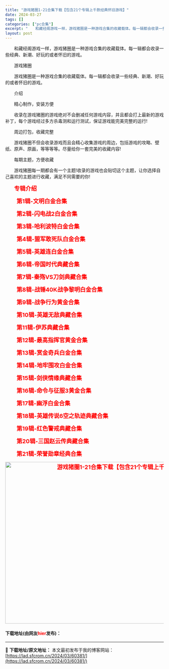 ```yaml
---
title: "游戏猪圈1-21合集下载【包含21个专辑上千款经典怀旧游戏】"
date: 2024-03-27
tags: []
categories: ["pc合集"]
excerpt: "　　和藏经阁游戏一样，游戏猪圈是一种游戏合集的收藏载体。每一辑都会收录一些经典、新潮、好玩的或者怀旧的游戏。 　　游戏猪圈 　　游戏猪圈是一种游戏合集的收藏载体。每一辑都会收录一些经典、新潮、好玩的或者怀旧的游戏。 　　介绍 　　精心制作，安装方便 　　收录在游戏猪圈的游戏绝对不会删减任何游戏内容，&hellip;"
layout: post
---
```


 <p>　　和藏经阁游戏一样，游戏猪圈是一种游戏合集的收藏载体。每一辑都会收录一些经典、新潮、好玩的或者怀旧的游戏。</p> <p>　　游戏猪圈</p> <p>　　游戏猪圈是一种游戏合集的收藏载体。每一辑都会收录一些经典、新潮、好玩的或者怀旧的游戏。</p> <p>　　介绍</p> <p>　　精心制作，安装方便</p> <p>　　收录在游戏猪圈的游戏绝对不会删减任何游戏内容，并且都会打上最新的游戏补丁，每个游戏经过多方杀毒测和运行测试，保证游戏能完美完整的运行!</p> <p>　　周边打包，收藏完整</p> <p>　　游戏猪圈不但会收录游戏而且会精心收集游戏的周边，包括游戏的攻略、壁纸、原声、原画，等等等等。尽量给你一套完美的收藏内容!</p> <p>　　每期主题，方便收藏</p> <p>　　游戏猪圈每一期都会有一个主题!收录的游戏也会贴切这个主题，让你选择自己喜欢的主题进行收藏，满足不同需要的你!</p> <p>　　<span style="color:#FF0000;"><strong><span style="font-size:18px;">专辑介绍</span></strong></span></p> <p><span style="color:#FF0000;"><strong><span style="font-size:18px;">　　第1辑-文明白金合集</span></strong></span></p> <p><span style="color:#FF0000;"><strong><span style="font-size:18px;">　　第2辑-闪电战2白金合集</span></strong></span></p> <p><span style="color:#FF0000;"><strong><span style="font-size:18px;">　　第3辑-哈利波特白金合集</span></strong></span></p> <p><span style="color:#FF0000;"><strong><span style="font-size:18px;">　　第4辑-盟军敢死队白金合集</span></strong></span></p> <p><span style="color:#FF0000;"><strong><span style="font-size:18px;">　　第5辑-英雄连白金合集</span></strong></span></p> <p><span style="color:#FF0000;"><strong><span style="font-size:18px;">　　第6辑-帝国时代典藏合集</span></strong></span></p> <p><span style="color:#FF0000;"><strong><span style="font-size:18px;">　　第7辑-秦殇VS刀剑典藏合集</span></strong></span></p> <p><span style="color:#FF0000;"><strong><span style="font-size:18px;">　　第8辑-战锤40K战争黎明白金合集</span></strong></span></p> <p><span style="color:#FF0000;"><strong><span style="font-size:18px;">　　第9辑-战争行为黄金合集</span></strong></span></p> <p><span style="color:#FF0000;"><strong><span style="font-size:18px;">　　第10辑-英雄无敌典藏合集</span></strong></span></p> <p><span style="color:#FF0000;"><strong><span style="font-size:18px;">　　第11辑-伊苏典藏合集</span></strong></span></p> <p><span style="color:#FF0000;"><strong><span style="font-size:18px;">　　第12辑-最高指挥官黄金合集</span></strong></span></p> <p><span style="color:#FF0000;"><strong><span style="font-size:18px;">　　第13辑-赏金奇兵白金合集</span></strong></span></p> <p><span style="color:#FF0000;"><strong><span style="font-size:18px;">　　第14辑-地牢围攻白金合集</span></strong></span></p> <p><span style="color:#FF0000;"><strong><span style="font-size:18px;">　　第15辑-剑侠情缘典藏合集</span></strong></span></p> <p><span style="color:#FF0000;"><strong><span style="font-size:18px;">　　第16辑-命令与征服3黄金合集</span></strong></span></p> <p><span style="color:#FF0000;"><strong><span style="font-size:18px;">　　第17辑-幽浮白金合集</span></strong></span></p> <p><span style="color:#FF0000;"><strong><span style="font-size:18px;">　　第18辑-英雄传说6空之轨迹典藏合集</span></strong></span></p> <p><span style="color:#FF0000;"><strong><span style="font-size:18px;">　　第19辑-红色警戒典藏合集</span></strong></span></p> <p><span style="color:#FF0000;"><strong><span style="font-size:18px;">　　第20辑-三国赵云传典藏合集</span></strong></span></p> <p><span style="color:#FF0000;"><strong><span style="font-size:18px;">　　第21辑-荣誉勋章经典合集</span></strong></span></p> <p style="text-align: center;"><span style="color:#FF0000;"><strong><span style="font-size:18px;"><img src="https://lad.sfcrom.cn/wp-content/uploads/2024/03/20240327_6603ceb35805e.jpg" style="width: 799px; height: 512px;" alt="游戏猪圈1-21合集下载【包含21个专辑上千款经典怀旧游戏】" /></span></strong></span></p> <p><h4>下载地址(由网友<font color="red">hier</font>发布)：</h4></p> 

---
📖 **下载地址/原文地址：** 本文最初发布于我的博客网站：[https://lad.sfcrom.cn/2024/03/60381/](https://lad.sfcrom.cn/2024/03/60381/)
